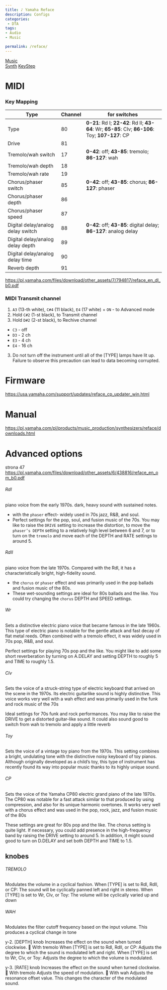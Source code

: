 ```yaml
---
title: ♪ Yamaha Reface
description: Configs
categories:
 - DTA
tags:
- Audio
- Music

permalink: /reface/
---
```


[Music](/music/)  
[Synth](/synth/)
[KeyStep](/keystep/)



# MIDI
### Key Mapping


|Type | Channel | for switches |  
|-|-|-|
|Type | 80 | **0-21**: Rd I; **22-42**: Rd II; **43-64**: Wr; **65-85**: Clv; **86-106**: Toy; **107-127**: CP
|Drive | 81
|Tremolo/wah switch | 17 |	**0-42**: off; **43-85**: tremolo; **86-127**: wah
|Tremolo/wah depth | 18
|Tremolo/wah rate | 19
|Chorus/phaser switch | 85 | **0-42**: off; **43-85**: chorus; **86-127**: phaser
|Chorus/phaser depth | 86
|Chorus/phaser speed | 87
|Digital delay/analog delay switch | 88 | **0-42**: off; **43-85**: digital delay; **86-127**: analog delay
|Digital delay/analog delay depth	| 89
|Digital delay/analog delay time | 90
|Reverb depth | 91 |


https://pl.yamaha.com/files/download/other_assets/7/794817/reface_en_dl_b0.pdf

### MIDI Transmit channel

1. `A3` (13-th white), `C#4` (11 black), `E4` (17 white) + `ON` - to Advanced mode
2. Hold `C#2` (1-st black), to Transmit channel
2. Hold `D#2` (2-st black), to Rechive channel
  - `C3` - off
  - `D3` - 2 ch
  - `E3` - 4 ch
  - `E4` - 16 ch
3. Do not turn off the instrument until all of the [TYPE] lamps have lit up. Failure to observe this precaution can lead
to data becoming corrupted.


# Firmware
https://usa.yamaha.com/support/updates/reface_cp_updater_win.html
# Manual

https://pl.yamaha.com/pl/products/music_production/synthesizers/reface/downloads.html

# Advanced options
strona 47
https://pl.yamaha.com/files/download/other_assets/6/438816/reface_en_om_b0.pdf


###### RdI
 piano voice from the early 1970s.
dark, heavy sound with sustained
notes.
- with the `phaser` effect- widely used in 70s jazz, R&B, and soul.
- Perfect settings for the pop, soul, and fusion music of the 70s.  You may like to raise the `DRIVE` setting to increase the distortion, to move the `phaser’s DEPTH` setting to a relatively high level between 6 and
7, or to turn on the `tremolo` and move each of the DEPTH and RATE settings to around 5.


###### RdII
piano voice from the late 1970s. Compared with the Rdl, it has a characteristically bright, high-fidelity sound.
- the `chorus` or `phaser` effect and was primarily used in the pop ballads and fusion music of the 80s.
- These wet-sounding settings are ideal for 80s ballads and the like. You could try changing the `chorus` DEPTH and SPEED settings.

###### Wr
Sets a distinctive electric piano voice
that became famous in the late 1960s.
This type of electric piano is notable
for the gentle attack and fast decay of
flat metal reeds. Often combined with
a tremolo effect, it was widely used in
70s pop, R&B, and soul.

Perfect settings for playing 70s pop and the like. You might like to add some short reverberation by
turning on A.DELAY and setting DEPTH to roughly 5 and TIME to roughly 1.5.


###### Clv
Sets the voice of a struck-string type of
electric keyboard that arrived on the
scene in the 1970s. Its electric guitarlike sound is highly distinctive. This
voice works very well with a wah effect
and was primarily used in the funk and
rock music of the 70s


Ideal settings for 70s funk and rock performances. You may like to raise the DRIVE to get a distorted
guitar-like sound. It could also sound good to switch from wah to tremolo and apply a little reverb


###### Toy
Sets the voice of a vintage toy piano
from the 1970s. This setting combines a
bright, undulating tone with the distinctive noisy keyboard of toy pianos.
Although originally developed as a
child’s toy, this type of instrument has
recently found its way into popular
music thanks to its highly unique sound.


###### CP
Sets the voice of the Yamaha CP80
electric grand piano of the late 1970s.
The CP80 was notable for a fast attack
similar to that produced by using compression, and also for its unique harmonic overtones. It works very well
with a chorus effect and was used in
the pop, rock, jazz, and fusion music of
the 80s

These settings are great for 80s pop and the like. The chorus setting is quite light. If necessary, you
could add presence in the high-frequency band by raising the DRIVE setting to around 5. In addition, it
might sound good to turn on D.DELAY and set both DEPTH and TIME to 1.5.

## knobes

###### TREMOLO
Modulates the volume in a cyclical fashion.
When [TYPE] is set to Rdl, Rdll, or
CP:
The sound will be cyclically panned left
and right in stereo.
When [TYPE] is set to Wr, Clv, or
Toy:
The volume will be cyclically varied up
and down

###### WAH
Modulates the filter cutoff frequency based
on the input volume. This produces a cyclical
change in tone


y-2. [DEPTH] knob
Increases the effect on the sound when turned
clockwise.
 With tremolo
When [TYPE] is set to Rdl, Rdll, or
CP:
Adjusts the degree to which the sound is
modulated left and right.
When [TYPE] is set to Wr, Clv, or
Toy:
Adjusts the degree to which the volume is
modulated.

y-3. [RATE] knob
Increases the effect on the sound when turned
clockwise.
 With tremolo
Adjusts the speed of modulation.
 With wah
Adjusts the resonance offset value. This
changes the character of the modulated
sound.
